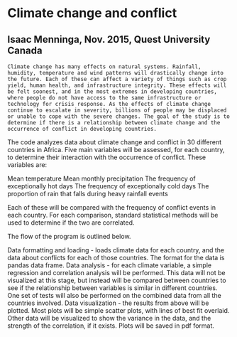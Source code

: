 # Climate change and conflict
## Isaac Menninga, Nov. 2015, Quest University Canada

	Climate change has many effects on natural systems. Rainfall, humidity, temperature and wind patterns will drastically change into the future. Each of these can affect a variety of things such as crop yield, human health, and infrastructure integrity. These effects will be felt soonest, and in the most extremes in developing countries, where people do not have access to the same infrastructure or technology for crisis response. As the effects of climate change continue to escalate in severity, billions of people may be displaced or unable to cope with the severe changes. The goal of the study is to determine if there is a relationship between climate change and the occurrence of conflict in developing countries. 

The code analyzes data about climate change and conflict in 30 different countries in Africa. Five main variables will be assessed, for each country, to determine their interaction with the occurrence of conflict. These variables are:

Mean temperature
Mean monthly precipitation
The frequency of exceptionally hot days
The frequency of exceptionally cold days
The proportion of rain that falls during heavy rainfall events

Each of these will be compared with the frequency of conflict events in each country. For each comparison, standard statistical methods will be used to determine if the two are correlated. 

The flow of the program is outlined below.

Data formatting and loading - loads climate data for each country, and the data about conflicts for each of those countries. The format for the data is pandas data frame. 
Data analysis - for each climate variable, a simple regression and correlation analysis will be performed. This data will not be visualized at this stage, but instead will be compared between countries to see if the relationship between variables is similar in different countries. One set of tests will also be performed on the combined data from all the countries involved. 
Data visualization - the results from above will be plotted. Most plots will be simple scatter plots, with lines of best fit overlaid. Other data will be visualized to show the variance in the data, and the strength of the correlation, if it exists. Plots will be saved in pdf format.
